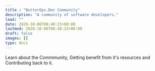 ```yaml
---
title : "ButterOps.Dev Community"
description: "A community of software developers."
lead: ""
date: 2020-10-06T08:48:23+00:00
lastmod: 2020-10-06T08:48:23+00:00
draft: false
images: []
type: docs
---
```

Learn about the Commmunity, Getting benefit from it's resources and Contributing back to it.
